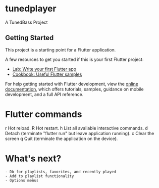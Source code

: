 # tunedplayer

A TunedBass Project

## Getting Started

This project is a starting point for a Flutter application.

A few resources to get you started if this is your first Flutter project:

- [Lab: Write your first Flutter app](https://docs.flutter.dev/get-started/codelab)
- [Cookbook: Useful Flutter samples](https://docs.flutter.dev/cookbook)

For help getting started with Flutter development, view the
[online documentation](https://docs.flutter.dev/), which offers tutorials,
samples, guidance on mobile development, and a full API reference.

# Flutter commands
r Hot reload. 
R Hot restart.
h List all available interactive commands.
d Detach (terminate "flutter run" but leave application running).
c Clear the screen
q Quit (terminate the application on the device).

# What's next?

    - Db for playlists, favorites, and recently played
    - Add to playlist functionality
    - Options menus